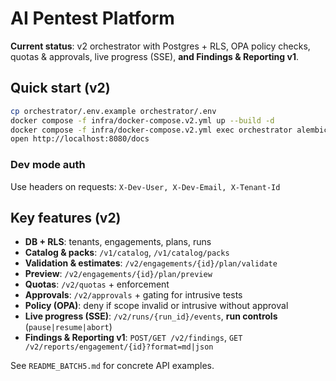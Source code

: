 # AI Pentest Platform

**Current status**: v2 orchestrator with Postgres + RLS, OPA policy checks, quotas & approvals, live progress (SSE), **and Findings & Reporting v1**.

## Quick start (v2)
```bash
cp orchestrator/.env.example orchestrator/.env
docker compose -f infra/docker-compose.v2.yml up --build -d
docker compose -f infra/docker-compose.v2.yml exec orchestrator alembic upgrade head
open http://localhost:8080/docs
```

### Dev mode auth
Use headers on requests: `X-Dev-User, X-Dev-Email, X-Tenant-Id`

## Key features (v2)
- **DB + RLS**: tenants, engagements, plans, runs
- **Catalog & packs**: `/v1/catalog`, `/v1/catalog/packs`
- **Validation & estimates**: `/v2/engagements/{id}/plan/validate`
- **Preview**: `/v2/engagements/{id}/plan/preview`
- **Quotas**: `/v2/quotas` + enforcement
- **Approvals**: `/v2/approvals` + gating for intrusive tests
- **Policy (OPA)**: deny if scope invalid or intrusive without approval
- **Live progress (SSE)**: `/v2/runs/{run_id}/events`, **run controls** (`pause|resume|abort`)
- **Findings & Reporting v1**: `POST/GET /v2/findings`, `GET /v2/reports/engagement/{id}?format=md|json`

See `README_BATCH5.md` for concrete API examples.
